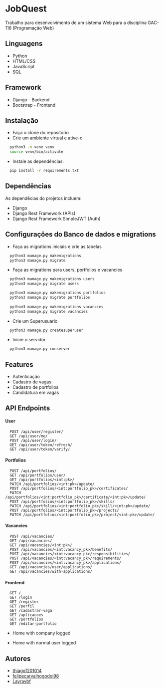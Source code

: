 # JobQuest
Trabalho para desenvolvimento de um sistema Web para a disciplina GAC-116 (Programaçâo Web)

## Linguagens
- Python
- HTML/CSS
- JavaScript
- SQL

## Framework 
- Django - Backend
- Bootstrap - Frontend

## Instalação
- Faça o clone do repositorio
- Crie um ambiente virtual e ative-o
```bash
  python3 -m venv venv
  source venv/bin/activate
```
- Instale as dependências:
```bash
  pip install -r requirements.txt
```

## Dependências
As dependêcias do projetos incluem:
- Django
- Django Rest Framework (APIs)
- Django Rest Framework SimpleJWT (Auth)

## Configurações do Banco de dados e migrations

- Faça as migrations iniciais e crie as tabelas
```bash
  python3 manage.py makemigrations
  python3 manage.py migrate
```

- Faça as migrations para users, portfolios e vacancies
```bash
  python3 manage.py makemigrations users
  python3 manage.py migrate users

  python3 manage.py makemigrations portfolios
  python3 manage.py migrate portfolios
  
  python3 manage.py makemigrations vacancies
  python3 manage.py migrate vacancies
```

- Crie um Superusuario
```bash
  python3 manage.py createsuperuser
```

- Inicie o servidor
```bash
  python3 manage.py runserver
```

## Features
- Autenticação
- Cadastro de vagas
- Cadastro de portfolios
- Candidatura em vagas

## API Endpoints

#### User
```
  POST /api/user/register/
  GET /api/user/me/
  POST /api/user/login/
  GET /api/user/token/refresh/
  GET /api/user/token/verify/
```

#### Portfolios
```
  POST /api/portfolios/
  GET /api/portfolios/user/
  GET /api/portfolios/<int:pk>/
  PATCH /api/portfolios/<int:pk>/update/
  POST /api/portfolios/<int:portfolio_pk>/certificates/
  PATCH /api/portfolios/<int:portfolio_pk>/certificate/<int:pk>/update/
  POST /api/portfolios/<int:portfolio_pk>/skills/
  PATCH /api/portfolios/<int:portfolio_pk>/skill/<int:pk>/update/
  POST /api/portfolios/<int:portfolio_pk>/projects/
  PATCH /api/portfolios/<int:portfolio_pk>/project/<int:pk>/update/
```

#### Vacancies
```
  POST /api/vacancies/
  GET /api/vacancies/
  GET /api/vacancies/<int:pk>/
  POST /api/vacancies/<int:vacancy_pk>/benefits/
  POST /api/vacancies/<int:vacancy_pk>/responsibilities/
  POST /api/vacancies/<int:vacancy_pk>/requirements/
  POST /api/vacancies/<int:vacancy_pk>/applications/
  GET /api/vacancies/user/applications/
  GET /api/vacancies/with-applications/
```

#### Frontend
```
  GET /
  GET /login
  GET /register
  GET /perfil
  GET /cadastrar-vaga
  GET /aplicacoes
  GET /portfolios
  GET /editar-portfolio
```

- Home with company logged

- Home with normal user logged


## Autores
- [thiagof201014](https://github.com/thiagof201014)
- [felipecarvalhogodoi98](https://github.com/felipecarvalhogodoi98)
- [Layravbf](https://github.com/Layravbf)